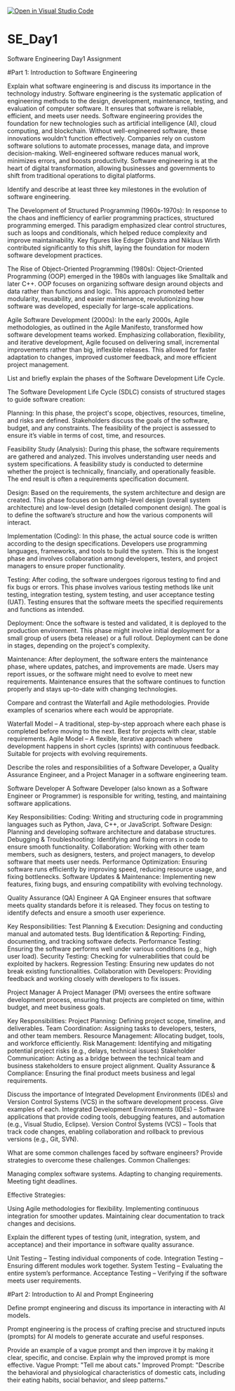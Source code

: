 [![Open in Visual Studio Code](https://classroom.github.com/assets/open-in-vscode-2e0aaae1b6195c2367325f4f02e2d04e9abb55f0b24a779b69b11b9e10269abc.svg)](https://classroom.github.com/online_ide?assignment_repo_id=18401172&assignment_repo_type=AssignmentRepo)
# SE_Day1
Software Engineering Day1 Assignment

#Part 1: Introduction to Software Engineering

Explain what software engineering is and discuss its importance in the technology industry.
Software engineering is the systematic application of engineering methods to the design, development, maintenance, testing, and evaluation of computer software. It ensures that software is reliable, efficient, and meets user needs.
Software engineering provides the foundation for new technologies such as artificial intelligence (AI), cloud computing, and blockchain. Without well-engineered software, these innovations wouldn’t function effectively.
Companies rely on custom software solutions to automate processes, manage data, and improve decision-making. Well-engineered software reduces manual work, minimizes errors, and boosts productivity.
Software engineering is at the heart of digital transformation, allowing businesses and governments to shift from traditional operations to digital platforms.

Identify and describe at least three key milestones in the evolution of software engineering.

The Development of Structured Programming (1960s-1970s): In response to the chaos and inefficiency of earlier programming practices, structured programming emerged. This paradigm emphasized clear control structures, such as loops and conditionals, which helped reduce complexity and improve maintainability. Key figures like Edsger Dijkstra and Niklaus Wirth contributed significantly to this shift, laying the foundation for modern software development practices.

The Rise of Object-Oriented Programming (1980s): Object-Oriented Programming (OOP) emerged in the 1980s with languages like Smalltalk and later C++. OOP focuses on organizing software design around objects and data rather than functions and logic. This approach promoted better modularity, reusability, and easier maintenance, revolutionizing how software was developed, especially for large-scale applications.

Agile Software Development (2000s): In the early 2000s, Agile methodologies, as outlined in the Agile Manifesto, transformed how software development teams worked. Emphasizing collaboration, flexibility, and iterative development, Agile focused on delivering small, incremental improvements rather than big, inflexible releases. This allowed for faster adaptation to changes, improved customer feedback, and more efficient project management.

List and briefly explain the phases of the Software Development Life Cycle.

The Software Development Life Cycle (SDLC) consists of structured stages to guide software creation:

Planning: In this phase, the project's scope, objectives, resources, timeline, and risks are defined. Stakeholders discuss the goals of the software, budget, and any constraints. The feasibility of the project is assessed to ensure it’s viable in terms of cost, time, and resources.

Feasibility Study (Analysis): During this phase, the software requirements are gathered and analyzed. This involves understanding user needs and system specifications. A feasibility study is conducted to determine whether the project is technically, financially, and operationally feasible. The end result is often a requirements specification document.

Design: Based on the requirements, the system architecture and design are created. This phase focuses on both high-level design (overall system architecture) and low-level design (detailed component design). The goal is to define the software’s structure and how the various components will interact.

Implementation (Coding): In this phase, the actual source code is written according to the design specifications. Developers use programming languages, frameworks, and tools to build the system. This is the longest phase and involves collaboration among developers, testers, and project managers to ensure proper functionality.

Testing: After coding, the software undergoes rigorous testing to find and fix bugs or errors. This phase involves various testing methods like unit testing, integration testing, system testing, and user acceptance testing (UAT). Testing ensures that the software meets the specified requirements and functions as intended.

Deployment: Once the software is tested and validated, it is deployed to the production environment. This phase might involve initial deployment for a small group of users (beta release) or a full rollout. Deployment can be done in stages, depending on the project's complexity.

Maintenance: After deployment, the software enters the maintenance phase, where updates, patches, and improvements are made. Users may report issues, or the software might need to evolve to meet new requirements. Maintenance ensures that the software continues to function properly and stays up-to-date with changing technologies.

Compare and contrast the Waterfall and Agile methodologies. Provide examples of scenarios where each would be appropriate.

Waterfall Model – A traditional, step-by-step approach where each phase is completed before moving to the next. Best for projects with clear, stable requirements.
Agile Model – A flexible, iterative approach where development happens in short cycles (sprints) with continuous feedback. Suitable for projects with evolving requirements.

Describe the roles and responsibilities of a Software Developer, a Quality Assurance Engineer, and a Project Manager in a software engineering team.

Software Developer 
A Software Developer (also known as a Software Engineer or Programmer) is responsible for writing, testing, and maintaining software applications.

Key Responsibilities:
Coding: Writing and structuring code in programming languages such as Python, Java, C++, or JavaScript.
Software Design: Planning and developing software architecture and database structures.
Debugging & Troubleshooting: Identifying and fixing errors in code to ensure smooth functionality.
Collaboration: Working with other team members, such as designers, testers, and project managers, to develop software that meets user needs.
Performance Optimization: Ensuring software runs efficiently by improving speed, reducing resource usage, and fixing bottlenecks.
Software Updates & Maintenance: Implementing new features, fixing bugs, and ensuring compatibility with evolving technology.

Quality Assurance (QA) Engineer
A QA Engineer ensures that software meets quality standards before it is released. They focus on testing to identify defects and ensure a smooth user experience.

Key Responsibilities:
Test Planning & Execution: Designing and conducting manual and automated tests.
Bug Identification & Reporting: Finding, documenting, and tracking software defects.
Performance Testing: Ensuring the software performs well under various conditions (e.g., high user load).
Security Testing: Checking for vulnerabilities that could be exploited by hackers.
Regression Testing: Ensuring new updates do not break existing functionalities.
Collaboration with Developers: Providing feedback and working closely with developers to fix issues.

Project Manager 
A Project Manager (PM) oversees the entire software development process, ensuring that projects are completed on time, within budget, and meet business goals.

Key Responsibilities:
Project Planning: Defining project scope, timeline, and deliverables.
Team Coordination: Assigning tasks to developers, testers, and other team members.
Resource Management: Allocating budget, tools, and workforce efficiently.
Risk Management: Identifying and mitigating potential project risks (e.g., delays, technical issues)
Stakeholder Communication: Acting as a bridge between the technical team and business stakeholders to ensure project alignment.
Quality Assurance & Compliance: Ensuring the final product meets business and legal requirements.

Discuss the importance of Integrated Development Environments (IDEs) and Version Control Systems (VCS) in the software development process. Give examples of each.
Integrated Development Environments (IDEs) – Software applications that provide coding tools, debugging features, and automation (e.g., Visual Studio, Eclipse).
Version Control Systems (VCS) – Tools that track code changes, enabling collaboration and rollback to previous versions (e.g., Git, SVN).

What are some common challenges faced by software engineers? Provide strategies to overcome these challenges.
Common Challenges:

Managing complex software systems.
Adapting to changing requirements.
Meeting tight deadlines.

Effective Strategies:

Using Agile methodologies for flexibility.
Implementing continuous integration for smoother updates.
Maintaining clear documentation to track changes and decisions.

Explain the different types of testing (unit, integration, system, and acceptance) and their importance in software quality assurance.

Unit Testing – Testing individual components of code.
Integration Testing – Ensuring different modules work together.
System Testing – Evaluating the entire system’s performance.
Acceptance Testing – Verifying if the software meets user requirements.

#Part 2: Introduction to AI and Prompt Engineering

Define prompt engineering and discuss its importance in interacting with AI models.

Prompt engineering is the process of crafting precise and structured inputs (prompts) for AI models to generate accurate and useful responses.

Provide an example of a vague prompt and then improve it by making it clear, specific, and concise. Explain why the improved prompt is more effective.
Vague Prompt: "Tell me about cats."
Improved Prompt: "Describe the behavioral and physiological characteristics of domestic cats, including their eating habits, social behavior, and sleep patterns."
